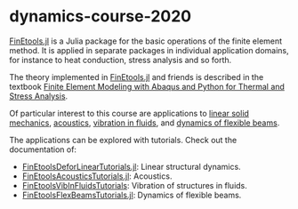 # dynamics-course-2020

[FinEtools.jl](https://github.com/PetrKryslUCSD/FinEtools.jl) is a Julia package for the basic operations of the finite element method. It is applied in separate packages in individual application domains, for instance to heat conduction, stress analysis and so forth.

The theory implemented in [FinEtools.jl](https://github.com/PetrKryslUCSD/FinEtools.jl) and friends is described in the textbook [Finite Element Modeling with Abaqus and Python for Thermal and Stress Analysis](http://hogwarts.ucsd.edu/~pkrysl/femwabaquspython-book/).

Of particular interest to this course are applications to  [linear solid mechanics](https://github.com/PetrKryslUCSD/FinEtoolsDeforLinearTutorials.jl), [acoustics](https://github.com/PetrKryslUCSD/FinEtoolsAcoustics.jl), [vibration in fluids](https://github.com/PetrKryslUCSD/FinEtoolsVibInFluids.jl), and [dynamics of flexible beams](https://github.com/PetrKryslUCSD/FinEtoolsFlexBeams.jl).

The applications can be explored with tutorials. Check out the documentation of:

- [FinEtoolsDeforLinearTutorials.jl](https://github.com/PetrKryslUCSD/FinEtoolsDeforLinearTutorials.jl): Linear structural dynamics.
- [FinEtoolsAcousticsTutorials.jl](https://github.com/PetrKryslUCSD/FinEtoolsAcousticsTutorials.jl): Acoustics.
- [FinEtoolsVibInFluidsTutorials](https://github.com/PetrKryslUCSD/FinEtoolsVibInFluidsTutorials.jl): Vibration of structures in fluids.
- [FinEtoolsFlexBeamsTutorials.jl](https://github.com/PetrKryslUCSD/FinEtoolsFlexBeamsTutorials.jl): Dynamics of flexible beams.